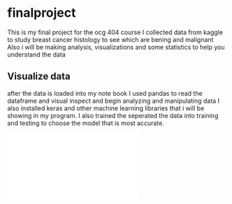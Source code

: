 # finalproject
This is my final project for the ocg 404 course 
I collected data from kaggle to study breast cancer histology to see which are bening and malignant 
Also i will be making analysis, visualizations and some statistics to help you understand the data
## Visualize data
after the data is loaded into my note book I used pandas to read the dataframe and visual inspect and begin analyzing and manipulating data
I also installed keras and other machine learning libraries that i will be showing in my program. 
I also trained the seperated the data into training and testing to choose the model that is most accurate. 


![Machine_learning](file:///C:/Users/cdat2ray/Documents/GitHub/finalproject/Ocg404%20final%20presentation%20(1).pdf)
